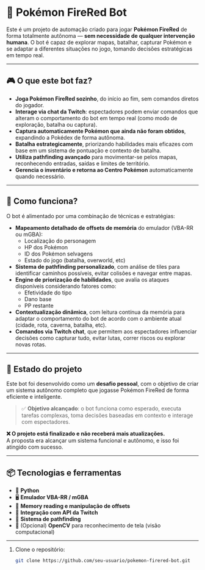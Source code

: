 # 🤖 Pokémon FireRed Bot

Este é um projeto de automação criado para jogar **Pokémon FireRed** de forma totalmente autônoma — **sem necessidade de qualquer intervenção humana**. O bot é capaz de explorar mapas, batalhar, capturar Pokémon e se adaptar a diferentes situações no jogo, tomando decisões estratégicas em tempo real.

---

## 🎮 O que este bot faz?

- **Joga Pokémon FireRed sozinho**, do início ao fim, sem comandos diretos do jogador.
- **Interage via chat da Twitch**: espectadores podem enviar comandos que alteram o comportamento do bot em tempo real (como modo de exploração, batalha ou captura).
- **Captura automaticamente Pokémon que ainda não foram obtidos**, expandindo a Pokédex de forma autônoma.
- **Batalha estrategicamente**, priorizando habilidades mais eficazes com base em um sistema de pontuação e contexto de batalha.
- **Utiliza pathfinding avançado** para movimentar-se pelos mapas, reconhecendo entradas, saídas e limites de território.
- **Gerencia o inventário e retorna ao Centro Pokémon** automaticamente quando necessário.

---

## 🧠 Como funciona?

O bot é alimentado por uma combinação de técnicas e estratégias:

- **Mapeamento detalhado de offsets de memória** do emulador (VBA-RR ou mGBA):
  - Localização do personagem
  - HP dos Pokémon
  - ID dos Pokémon selvagens
  - Estado do jogo (batalha, overworld, etc)
- **Sistema de pathfinding personalizado**, com análise de tiles para identificar caminhos possíveis, evitar colisões e navegar entre mapas.
- **Engine de priorização de habilidades**, que avalia os ataques disponíveis considerando fatores como:
  - Efetividade do tipo
  - Dano base
  - PP restante
- **Contextualização dinâmica**, com leitura contínua da memória para adaptar o comportamento do bot de acordo com o ambiente atual (cidade, rota, caverna, batalha, etc).
- **Comandos via Twitch chat**, que permitem aos espectadores influenciar decisões como capturar tudo, evitar lutas, correr riscos ou explorar novas rotas.

---

## 🧪 Estado do projeto

Este bot foi desenvolvido como um **desafio pessoal**, com o objetivo de criar um sistema autônomo completo que jogasse Pokémon FireRed de forma eficiente e inteligente.

> ✅ **Objetivo alcançado**: o bot funciona como esperado, executa tarefas complexas, toma decisões baseadas em contexto e interage com espectadores.

**❌ O projeto está finalizado e não receberá mais atualizações.**  
A proposta era alcançar um sistema funcional e autônomo, e isso foi atingido com sucesso.

---

## 📦 Tecnologias e ferramentas

- 🐍 **Python**
- 🖥️ **Emulador VBA-RR / mGBA**
- 🧠 **Memory reading e manipulação de offsets**
- 📡 **Integração com API da Twitch**
- 🧭 **Sistema de pathfinding**
- 🧿 (Opcional) **OpenCV** para reconhecimento de tela (visão computacional)

---


1. Clone o repositório:
   ```bash
   git clone https://github.com/seu-usuario/pokemon-firered-bot.git
